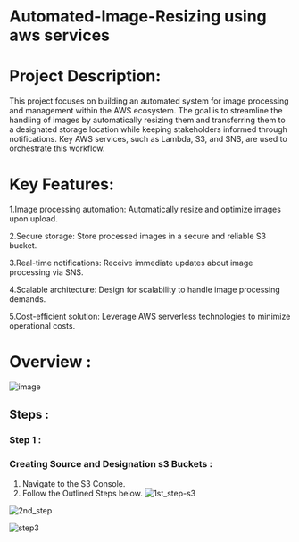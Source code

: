 # Automated-Image-Resizing using aws services


# Project Description: 
This project focuses on building an automated system for image processing and management within the AWS ecosystem. The goal is to streamline the handling of images by automatically resizing them and transferring them to a designated storage location while keeping stakeholders informed through notifications. Key AWS services, such as Lambda, S3, and SNS, are used to orchestrate this workflow.

# Key Features:
1.Image processing automation: Automatically resize and optimize images upon upload.

2.Secure storage: Store processed images in a secure and reliable S3 bucket.

3.Real-time notifications: Receive immediate updates about image processing via SNS.

4.Scalable architecture: Design for scalability to handle image processing demands.

5.Cost-efficient solution: Leverage AWS serverless technologies to minimize operational costs.


# Overview :
![image](https://github.com/Pravnk57/Resizing-ImaGe-Using-s3-lambda/assets/117705143/71ce82d5-2297-4830-a5bb-fe0cb612e506)


## Steps :
### Step 1 :
### Creating Source and Designation s3 Buckets :

1. Navigate to the S3 Console.
2. Follow the Outlined Steps below.
![1st_step-s3](https://github.com/Pravnk57/Resizing-ImaGe-Using-s3-lambda/assets/117705143/7a02a061-751b-4df0-ade1-7bff7498151c)

![2nd_step](https://github.com/Pravnk57/Resizing-ImaGe-Using-s3-lambda/assets/117705143/4da8b875-df01-4ff9-9e89-7d7d8916de11)

![step3](https://github.com/Pravnk57/Resizing-ImaGe-Using-s3-lambda/assets/117705143/39bd624b-d906-4474-bc49-d7f56d6af461)


   

































